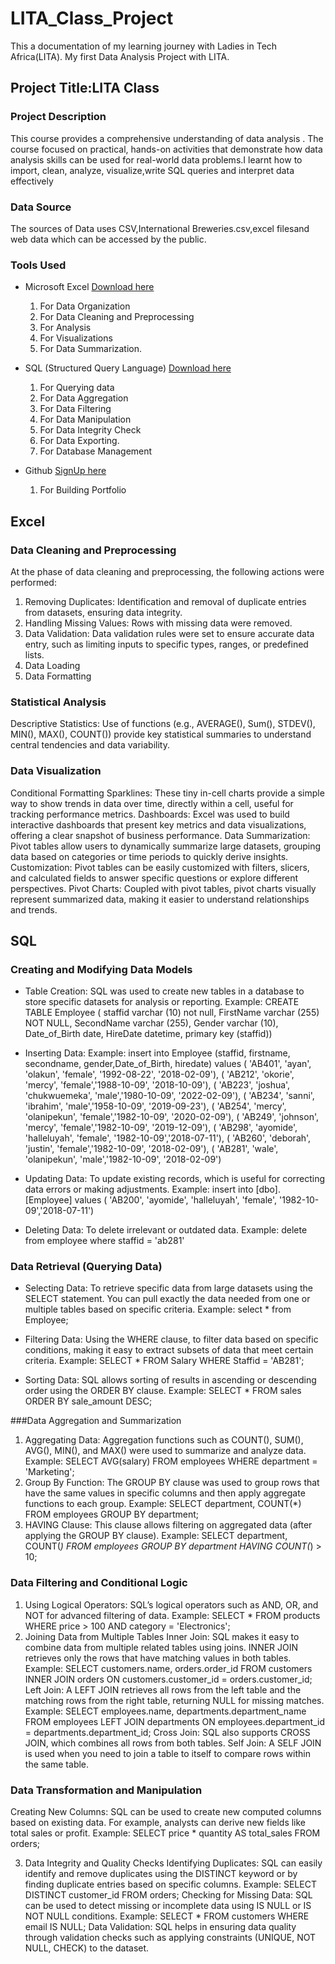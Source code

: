 # LITA_Class_Project
This a documentation of my learning journey with Ladies in Tech Africa(LITA). My first Data Analysis Project with LITA.

## Project Title:LITA Class

### Project Description
This course provides a comprehensive understanding of  data analysis . 
The course focused on practical, hands-on activities that demonstrate how data analysis skills can be used for real-world data problems.I learnt how to import, clean, analyze, visualize,write SQL queries and interpret data effectively

### Data Source
The sources of Data uses CSV,International Breweries.csv,excel filesand web data which can be accessed by the public.

### Tools Used
- Microsoft Excel [Download here](https://www.microsoft.com/en-us/microsoft-365/previous-versions/microsoft-excel-2013)
  1. For Data Organization
  2. For Data Cleaning and Preprocessing
  3. For Analysis
  4. For Visualizations
  5. For Data Summarization.

- SQL (Structured Query Language) [Download here](https://www.microsoft.com/en-us/sql-server/sql-server-downloads)
  1. For Querying data
  2. For Data Aggregation
  3. For Data Filtering
  4. For Data Manipulation
  5. For Data Integrity Check 
  6. For Data Exporting.
  7.  For Database Management
     
- Github [SignUp here](https://github.com/join)
   1. For Building Portfolio

## Excel
### Data Cleaning and Preprocessing
At the phase of data cleaning and preprocessing, the following actions were performed:
  1. Removing Duplicates: Identification and removal of duplicate entries from datasets, ensuring data integrity.
  2. Handling Missing Values: Rows with missing data were removed.
  3. Data Validation: Data validation rules were set to ensure accurate data entry, such as limiting inputs to specific types, ranges, or predefined lists.
  4. Data Loading
  5. Data Formatting

### Statistical Analysis
Descriptive Statistics: Use of functions (e.g., AVERAGE(), Sum(), STDEV(), MIN(), MAX(), COUNT()) provide key statistical summaries to understand central tendencies and data variability.

### Data Visualization
Conditional Formatting
Sparklines: These tiny in-cell charts provide a simple way to show trends in data over time, directly within a cell, useful for tracking performance metrics.
Dashboards: Excel was used to build interactive dashboards that present key metrics and data visualizations, offering a clear snapshot of business performance.
Data Summarization: Pivot tables allow users to dynamically summarize large datasets, grouping data based on categories or time periods to quickly derive insights.
Customization: Pivot tables can be easily customized with filters, slicers, and calculated fields to answer specific questions or explore different perspectives.
Pivot Charts: Coupled with pivot tables, pivot charts visually represent summarized data, making it easier to understand relationships and trends.

## SQL
### Creating and Modifying Data Models
- Table Creation: SQL was used to create new tables in a database to store specific datasets for analysis or reporting.
Example: CREATE TABLE Employee (
staffid varchar (10) not null,
FirstName varchar (255) NOT NULL,
SecondName varchar (255),
Gender varchar (10),
Date_of_Birth date,
HireDate datetime,
primary key (staffid))

- Inserting Data: 
Example: insert into Employee (staffid, firstname, secondname, gender,Date_of_Birth, hiredate)
values ( 'AB401', 'ayan', 'olakun', 'female', '1992-08-22', '2018-02-09'),
( 'AB212', 'okorie', 'mercy', 'female','1988-10-09', '2018-10-09'),
( 'AB223', 'joshua', 'chukwuemeka', 'male','1980-10-09', '2022-02-09'),
( 'AB234', 'sanni', 'ibrahim', 'male','1958-10-09', '2019-09-23'),
( 'AB254', 'mercy', 'olanipekun', 'female','1982-10-09', '2020-02-09'),
( 'AB249', 'johnson', 'mercy', 'female','1982-10-09', '2019-12-09'),
( 'AB298', 'ayomide', 'halleluyah', 'female', '1982-10-09','2018-07-11'),
( 'AB260', 'deborah', 'justin', 'female','1982-10-09', '2018-02-09'),
( 'AB281', 'wale', 'olanipekun', 'male','1982-10-09', '2018-02-09')

- Updating Data: To update existing records, which is useful for correcting data errors or making adjustments.
Example: insert into [dbo].[Employee]
values ( 'AB200', 'ayomide', 'halleluyah', 'female', '1982-10-09','2018-07-11')

- Deleting Data: To delete irrelevant or outdated data.
Example: delete from employee
where staffid  = 'ab281'

### Data Retrieval (Querying Data)
- Selecting Data: To retrieve specific data from large datasets using the SELECT statement. You can pull exactly the data needed from one or multiple tables based on specific criteria.
    Example: select * from Employee;
  
- Filtering Data: Using the WHERE clause, to filter data based on specific conditions, making it easy to extract subsets of data that meet certain criteria.
Example: SELECT * FROM Salary
WHERE Staffid = 'AB281';

- Sorting Data: SQL allows sorting of results in ascending or descending order using the ORDER BY clause.
Example: SELECT * FROM sales ORDER BY sale_amount DESC;

###Data Aggregation and Summarization
  1. Aggregating Data: Aggregation functions such as COUNT(), SUM(), AVG(), MIN(), and MAX() were used to summarize and analyze data.
Example: SELECT AVG(salary) FROM employees WHERE department = 'Marketing';
  2. Group By Function: The GROUP BY clause was used to group rows that have the same values in specific columns and then apply aggregate functions to each group.
Example: SELECT department, COUNT(*) FROM employees GROUP BY department;
  3. HAVING Clause: This clause allows filtering on aggregated data (after applying the GROUP BY clause).
Example: SELECT department, COUNT(*) FROM employees GROUP BY department HAVING COUNT(*) > 10;
### Data Filtering and Conditional Logic
  1. Using Logical Operators: SQL’s logical operators such as AND, OR, and NOT for advanced filtering of data.
Example: SELECT * FROM products WHERE price > 100 AND category = 'Electronics';
  2. Joining Data from Multiple Tables
Inner Join: SQL makes it easy to combine data from multiple related tables using joins. INNER JOIN retrieves only the rows that have matching values in both tables.
Example:
SELECT customers.name, orders.order_id 
FROM customers 
  INNER JOIN orders ON customers.customer_id = orders.customer_id;
  Left Join: A LEFT JOIN retrieves all rows from the left table and the matching rows from the right table, returning NULL for missing matches.
Example:
SELECT employees.name, departments.department_name 
FROM employees 
LEFT JOIN departments ON employees.department_id = departments.department_id;
  Cross Join: SQL also supports CROSS JOIN, which combines all rows from both tables.
  Self Join: A SELF JOIN is used when you need to join a table to itself to compare rows within the same table.
### Data Transformation and Manipulation
Creating New Columns: SQL can be used to create new computed columns based on existing data. For example, analysts can derive new fields like total sales or profit.
Example: SELECT price * quantity AS total_sales FROM orders;

 3. Data Integrity and Quality Checks
  Identifying Duplicates: SQL can easily identify and remove duplicates using the DISTINCT keyword or by finding duplicate entries based on specific columns.
Example: SELECT DISTINCT customer_id FROM orders;
  Checking for Missing Data: SQL can be used to detect missing or incomplete data using IS NULL or IS NOT NULL conditions.
Example: SELECT * FROM customers WHERE email IS NULL;
  Data Validation: SQL helps in ensuring data quality through validation checks such as applying constraints (UNIQUE, NOT NULL, CHECK) to the dataset.


